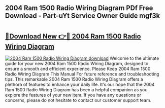 ## 2004 Ram 1500 Radio Wiring Diagram PDf Free Download - Part-uYt Service Owner Guide mgf3k

# <h2><a href="http://dfmb98i.blite.top/?on=2004+Ram+1500+Radio+Wiring+Diagram">🔗Download New 👉🔴 2004 Ram 1500 Radio Wiring Diagram</a></h2>

[![2004 Ram 1500 Radio Wiring Diagram download](https://i.imgur.com/lujVjoI.png)](http://dfmb98i.blite.top/?on=2004+Ram+1500+Radio+Wiring+Diagram)
Welcome to the ultimate guide for your new 2004 Ram 1500 Radio Wiring Diagram, designed to ensure a smooth and efficient experience. Please Keep 2004 Ram 1500 Radio Wiring Diagram This Manual For future reference and troubleshooting tips. This remarkable 2004 Ram 1500 Radio Wiring Diagram offers a plethora of features to enhance your daily life. It's our hope that the 2004 Ram 1500 Radio Wiring Diagram has been a helpful companion as you explore the features of your new item. If you have any questions or concerns, please do not hesitate to contact our customer support team.
